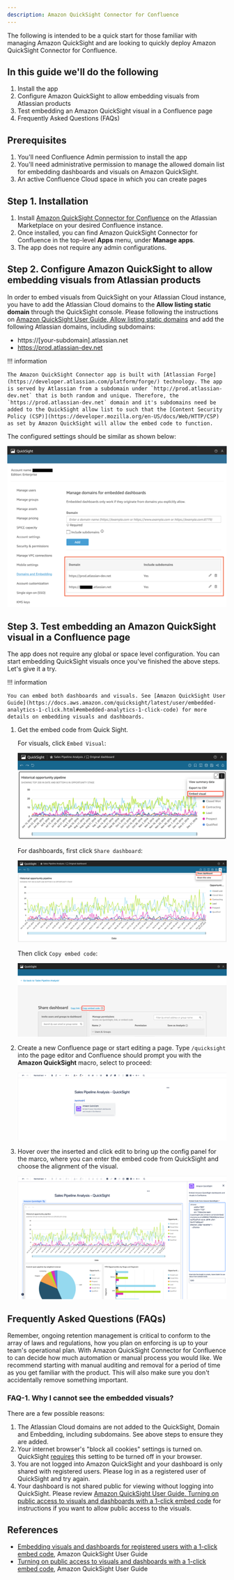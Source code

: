 ```yaml
---
description: Amazon QuickSight Connector for Confluence
---
```


The following is intended to be a quick start for those familiar with managing Amazon QuickSight and are looking to quickly deploy Amazon QuickSight Connector for Confluence.

## In this guide we'll do the following

1. Install the app
1. Configure Amazon QuickSight to allow embedding visuals from Atlassian products
1. Test embedding an Amazon QuickSight visual in a Confluence page
1. Frequently Asked Questions (FAQs)

## Prerequisites

1. You'll need Confluence Admin permission to install the app
1. You'll need administrative permission to manage the allowed domain list for embedding dashboards and visuals on Amazon QuickSight.
1. An active Confluence Cloud space in which you can create pages

## Step 1. Installation

1. Install [Amazon QuickSight Connector for Confluence](https://marketplace.atlassian.com/1234924?utm=wavether_site) on the Atlassian Marketplace on your desired Confluence instance.
1. Once installed, you can find Amazon QuickSight Connector for Confluence in the top-level **Apps** menu, under **Manage apps**.
1. The app does not require any admin configurations.

## Step 2. Configure Amazon QuickSight to allow embedding visuals from Atlassian products

In order to embed visuals from QuickSight on your Atlassian Cloud instance, you have to add the Atlassian Cloud domains to the **Allow listing static domain** through the QuickSight console. Please following the instructions on [Amazon QuickSight User Guide, Allow listing static domains](https://docs.aws.amazon.com/quicksight/latest/user/embedding-static.html) and add the following Atlassian domains, including subdomains:

- https://[your-subdomain].atlassian.net
- https://prod.atlassian-dev.net

!!! information

    The Amazon QuickSight Connector app is built with [Atlassian Forge](https://developer.atlassian.com/platform/forge/) technology. The app is served by Atlassian from a subdomain under `http://prod.atlassian-dev.net` that is both random and unique. Therefore, the `https://prod.atlassian-dev.net` domain and it's subdomains need be added to the QuickSight allow list to such that the [Content Security Policy (CSP)](https://developer.mozilla.org/en-US/docs/Web/HTTP/CSP) as set by Amazon QuickSight will allow the embed code to function.

The configured settings should be similar as shown below:

![Amazon QuickSight Configuration, Domains and Embedding](quicksight-domain-embedding.png)

## Step 3. Test embedding an Amazon QuickSight visual in a Confluence page

The app does not require any global or space level configuration. You can start embedding QuickSight visuals once you've finished the above steps. Let's give it a try.

!!! information

    You can embed both dashboards and visuals. See [Amazon QuickSight User Guide](https://docs.aws.amazon.com/quicksight/latest/user/embedded-analytics-1-click.html#embedded-analytics-1-click-code) for more details on embedding visuals and dashboards.

1. Get the embed code from Quick Sight.

   For visuals, click `Embed Visual`:

   ![Get Amazon QuickSight embed code for visuals](quicksight-get-embed-code-visuals.png)

   For dashboards, first click `Share dashboard`:

   ![Share Amazon QuickSight dashboard](quicksight-get-embed-code-share-dashboard.png)

   Then click `Copy embed code`:

   ![Get Amazon QuickSight embed code for dashboards](quicksight-get-embed-code-copy-dashboard.png)

1. Create a new Confluence page or start editing a page. Type `/quicksight` into the page editor and Confluence should prompt you with the **Amazon QuickSight** macro, select to proceed:

   ![Inserting Amazon QuickSight Macro](confluence-quicksight-macro.png)

1. Hover over the inserted and click edit to bring up the config panel for the marco, where you can enter the embed code from QuickSight and choose the alignment of the visual.

   ![Configuring Amazon QuickSight Macro](confluence-quicksight-macro-config.png)

## Frequently Asked Questions (FAQs)

Remember, ongoing retention management is critical to conform to the array of laws and regulations, how you plan on enforcing is up to your team's operational plan. With Amazon QuickSight Connector for Confluence to can decide how much automation or manual process you would like. We recommend starting with manual auditing and removal for a period of time as you get familiar with the product. This will also make sure you don't accidentally remove something important.

### FAQ-1. Why I cannot see the embedded visuals?

There are a few possible reasons:

1. The Atlassian Cloud domains are not added to the QuickSight, Domain and Embedding, including subdomains. See above steps to ensure they are added.
2. Your internet browser's "block all cookies" settings is turned on. QuickSight [requires](https://docs.aws.amazon.com/quicksight/latest/user/embedded-analytics-1-click.html#embedded-analytics-1-click-prerequisites) this setting to be turned off in your browser.
3. You are not logged into Amazon QuickSight and your dashboard is only shared with registered users. Please log in as a registered user of QuickSight and try again.
4. Your dashboard is not shared public for viewing without logging into QuickSight. Please review [Amazon QuickSight User Guide, Turning on public access to visuals and dashboards with a 1-click embed code](https://docs.aws.amazon.com/quicksight/latest/user/embedded-analytics-1-click-public.html) for instructions if you want to allow public access to the visuals.

## References

- [Embedding visuals and dashboards for registered users with a 1-click embed code](https://docs.aws.amazon.com/quicksight/latest/user/embedded-analytics-1-click.html), Amazon QuickSight User Guide
- [Turning on public access to visuals and dashboards with a 1-click embed code](https://docs.aws.amazon.com/quicksight/latest/user/embedded-analytics-1-click-public.html), Amazon QuickSight User Guide

